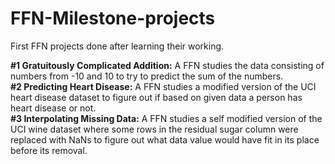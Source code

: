 # FFN-Milestone-projects
First FFN projects done after learning their working.

__#1 Gratuitously Complicated Addition:__
A FFN studies the data consisting of numbers from -10 and 10 to try to predict the sum of the numbers. <br>
__#2 Predicting Heart Disease:__
A FFN studies a modified version of the UCI heart disease dataset to figure out if based on given data a person has heart disease or not. <br>
__#3 Interpolating Missing Data:__
A FFN studies a self modified version of the UCI wine dataset where some rows in the residual sugar column were replaced with NaNs to figure out what data value would have fit in its place before its removal.
